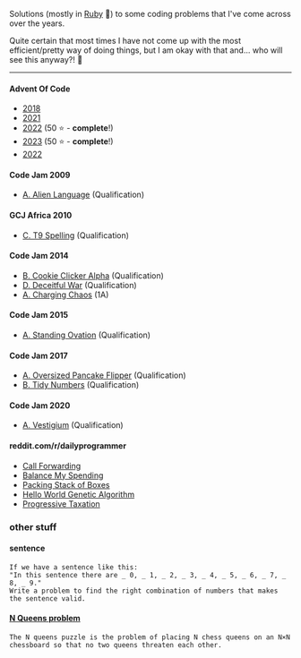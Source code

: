 Solutions (mostly in [Ruby](https://www.ruby-lang.org/en/) 💎) to some coding problems that I've come across over the years.

Quite certain that most times I have not come up with the most efficient/pretty way of doing things, but I am okay with that and... who will see this anyway?! 👀

---


#### Advent Of Code
* [2018][#adventofcode2018]
* [2021][#adventofcode2021]
* [2022][#adventofcode2022] (50 ⭐️ - **complete**!)
* [2023][#adventofcode2023] (50 ⭐️ - **complete**!)
* [2022][#adventofcode2024]

#### Code Jam 2009
 * [A. Alien Language][#2009-Q-A] (Qualification)

#### GCJ Africa 2010
* [C. T9 Spelling][#A2010-Q-C] (Qualification)

#### Code Jam 2014
* [B. Cookie Clicker Alpha][#2014-Q-B] (Qualification)
* [D. Deceitful War][#2014-Q-D] (Qualification)
* [A. Charging Chaos][#2014-1A-A] (1A)

#### Code Jam 2015
* [A. Standing Ovation][#2015-Q-A] (Qualification)

#### Code Jam 2017
* [A. Oversized Pancake Flipper][#2017-Q-A] (Qualification)
* [B. Tidy Numbers][#2017-Q-B] (Qualification)

#### Code Jam 2020
* [A. Vestigium][#2020-Q-A] (Qualification)

#### reddit.com/r/dailyprogrammer
* [Call Forwarding][#callforwarding]
* [Balance My Spending][#balancemyspending]
* [Packing Stack of Boxes][#packingstackofboxes]
* [Hello World Genetic Algorithm][#helloworldgenetic]
* [Progressive Taxation][#progressivetaxation]

### other stuff

#### sentence

```
If we have a sentence like this:
"In this sentence there are _ 0, _ 1, _ 2, _ 3, _ 4, _ 5, _ 6, _ 7, _ 8, _ 9."
Write a problem to find the right combination of numbers that makes the sentence valid.
```

#### [N Queens problem][#nqueens]

```
The N queens puzzle is the problem of placing N chess queens on an N×N chessboard so that no two queens threaten each other.
```

[#A2010-Q-C]: http://code.google.com/codejam/contest/dashboard?c=351101#s=p2
[#2009-Q-A]: http://code.google.com/codejam/contest/dashboard?c=90101#s=p0
[#2014-Q-B]:https://code.google.com/codejam/contest/2974486/dashboard#s=p1
[#2014-Q-D]:https://code.google.com/codejam/contest/2974486/dashboard#s=p3
[#2014-1A-A]: https://code.google.com/codejam/contest/2984486/dashboard#s=p0&a=0
[#callforwarding]:http:www.reddit.com/r/dailyprogrammer/comments/1g09qy/060913_challenge_127_intermediate_call_forwarding/
[#2015-Q-A]:https://code.google.com/codejam/contest/6224486/dashboard#s=p0
[#2017-Q-A]:https://code.google.com/codejam/contest/3264486/dashboard#s=p0
[#2017-Q-B]:https://code.google.com/codejam/contest/3264486/dashboard#s=p1
[#balancemyspending]:https://www.reddit.com/r/dailyprogrammer/comments/7vx85p/20180207_challenge_350_intermediate_balancing_my/
[#packingstackofboxes]:https://www.reddit.com/r/dailyprogrammer/comments/7ubc70/20180130_challenge_349_intermediate_packing/
[#nqueens]:https://en.wikipedia.org/wiki/Eight_queens_puzzle
[#helloworldgenetic]:https://www.reddit.com/r/dailyprogrammer/comments/40rs67/20160113_challenge_249_intermediate_hello_world/
[#adventofcode2018]:https://adventofcode.com/2018/
[#adventofcode2021]:https://adventofcode.com/2021/
[#adventofcode2022]:https://adventofcode.com/2022/
[#adventofcode2023]:https://adventofcode.com/2023/
[#adventofcode2024]:https://adventofcode.com/2024/
[#progressivetaxation]:https://www.reddit.com/r/dailyprogrammer/comments/cdieag/20190715_challenge_379_easy_progressive_taxation/
[#2020-Q-A]:https://codingcompetitions.withgoogle.com/codejam/round/000000000019fd27/000000000020993c
